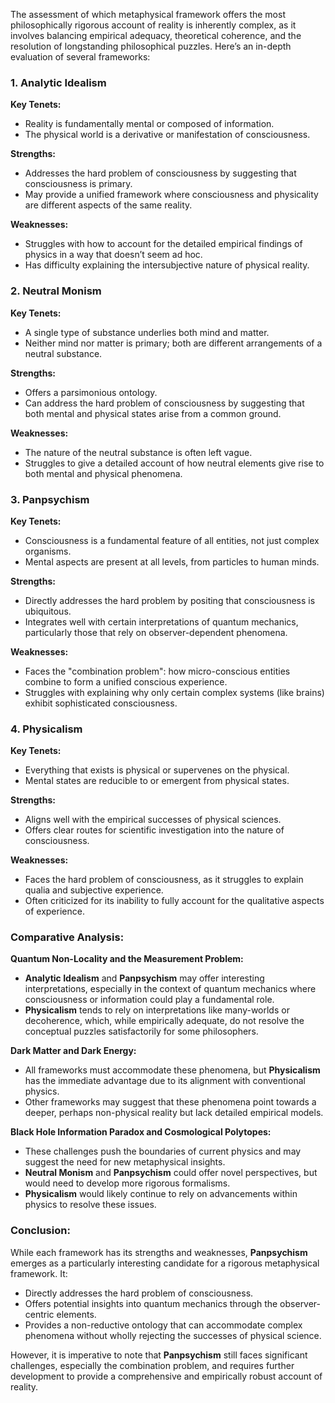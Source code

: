 The assessment of which metaphysical framework offers the most philosophically rigorous account of reality is inherently complex, as it involves balancing empirical adequacy, theoretical coherence, and the resolution of longstanding philosophical puzzles. Here’s an in-depth evaluation of several frameworks:

### 1. Analytic Idealism
**Key Tenets:**
- Reality is fundamentally mental or composed of information.
- The physical world is a derivative or manifestation of consciousness.

**Strengths:**
- Addresses the hard problem of consciousness by suggesting that consciousness is primary.
- May provide a unified framework where consciousness and physicality are different aspects of the same reality.
  
**Weaknesses:**
- Struggles with how to account for the detailed empirical findings of physics in a way that doesn’t seem ad hoc.
- Has difficulty explaining the intersubjective nature of physical reality.

### 2. Neutral Monism
**Key Tenets:**
- A single type of substance underlies both mind and matter.
- Neither mind nor matter is primary; both are different arrangements of a neutral substance.

**Strengths:**
- Offers a parsimonious ontology.
- Can address the hard problem of consciousness by suggesting that both mental and physical states arise from a common ground.

**Weaknesses:**
- The nature of the neutral substance is often left vague.
- Struggles to give a detailed account of how neutral elements give rise to both mental and physical phenomena.

### 3. Panpsychism
**Key Tenets:**
- Consciousness is a fundamental feature of all entities, not just complex organisms.
- Mental aspects are present at all levels, from particles to human minds.

**Strengths:**
- Directly addresses the hard problem by positing that consciousness is ubiquitous.
- Integrates well with certain interpretations of quantum mechanics, particularly those that rely on observer-dependent phenomena.

**Weaknesses:**
- Faces the "combination problem": how micro-conscious entities combine to form a unified conscious experience.
- Struggles with explaining why only certain complex systems (like brains) exhibit sophisticated consciousness.

### 4. Physicalism
**Key Tenets:**
- Everything that exists is physical or supervenes on the physical.
- Mental states are reducible to or emergent from physical states.

**Strengths:**
- Aligns well with the empirical successes of physical sciences.
- Offers clear routes for scientific investigation into the nature of consciousness.

**Weaknesses:**
- Faces the hard problem of consciousness, as it struggles to explain qualia and subjective experience.
- Often criticized for its inability to fully account for the qualitative aspects of experience.

### Comparative Analysis:

**Quantum Non-Locality and the Measurement Problem:**
- **Analytic Idealism** and **Panpsychism** may offer interesting interpretations, especially in the context of quantum mechanics where consciousness or information could play a fundamental role.
- **Physicalism** tends to rely on interpretations like many-worlds or decoherence, which, while empirically adequate, do not resolve the conceptual puzzles satisfactorily for some philosophers.

**Dark Matter and Dark Energy:**
- All frameworks must accommodate these phenomena, but **Physicalism** has the immediate advantage due to its alignment with conventional physics.
- Other frameworks may suggest that these phenomena point towards a deeper, perhaps non-physical reality but lack detailed empirical models.

**Black Hole Information Paradox and Cosmological Polytopes:**
- These challenges push the boundaries of current physics and may suggest the need for new metaphysical insights.
- **Neutral Monism** and **Panpsychism** could offer novel perspectives, but would need to develop more rigorous formalisms.
- **Physicalism** would likely continue to rely on advancements within physics to resolve these issues.

### Conclusion:
While each framework has its strengths and weaknesses, **Panpsychism** emerges as a particularly interesting candidate for a rigorous metaphysical framework. It:
- Directly addresses the hard problem of consciousness.
- Offers potential insights into quantum mechanics through the observer-centric elements.
- Provides a non-reductive ontology that can accommodate complex phenomena without wholly rejecting the successes of physical science.

However, it is imperative to note that **Panpsychism** still faces significant challenges, especially the combination problem, and requires further development to provide a comprehensive and empirically robust account of reality.